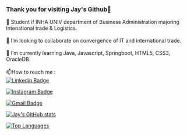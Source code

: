 ### Thank you for visiting Jay's Github👋

🔭 Student if INHA UNIV department of Business Administration majoring Intenational trade & Logistics.<br><br>
👯 I’m looking to collaborate on convergence of IT and international trade.<br><br>
🌱 I’m currently learning Java, Javascript, Springboot, HTML5, CSS3, OracleDB.<br><br>
📫How to reach me : <br>
  [![Linkedin Badge](https://img.shields.io/badge/-LinkedIn-blue?style=flat-square&logo=Linkedin&logoColor=white&link=https://https://www.linkedin.com/in/hije-kim-9224121aa/)](https://www.linkedin.com/in/https://www.linkedin.com/in/hije-kim-9224121aa/)
	
  [![Instagram Badge](https://img.shields.io/badge/instagram-1877f2?style=flat-square&logo=instagram&logoColor=white&link=https://www.instagram.com/2nd_name_ngamla/)](https://www.instagram.com/2nd_name_ngamla/)
	
	
  [![Gmail Badge](https://img.shields.io/badge/Gmail-d14836?style=flat-square&logo=Gmail&logoColor=white&link=mailto:hotan1994@gmail.com)](mailto:hotan1994@gmail.com)




<!--
**jaykim23/jaykim23** is a ✨ _special_ ✨ repository because its `README.md` (this file) appears on your GitHub profile.

Here are some ideas to get you started:

- 🔭 I’m currently working on ...
- 🌱 I’m currently learning ...
- 👯 I’m looking to collaborate on ...
- 🤔 I’m looking for help with ...
- 💬 Ask me about ...
- 📫 How to reach me: ...
- 😄 Pronouns: ...
- ⚡ Fun fact: ...
-->

[![Jay's GitHub stats](https://github-readme-stats.vercel.app/api?username=jaykim23)](https://github.com/jaykim23/jaykim23)

[![Top Languages](https://github-readme-stats.vercel.app/api/top-langs/?username=jaykim23)](https://github.com/jaykim23/jaykim23)
